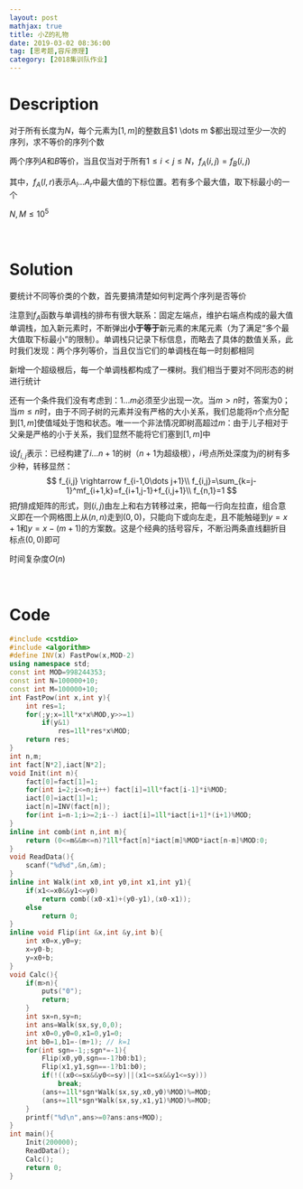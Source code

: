 ```yaml
---
layout: post
mathjax: true
title: 小Z的礼物
date: 2019-03-02 08:36:00
tag: [思考题,容斥原理]
category: [2018集训队作业]
---
```

# Description

对于所有长度为$N$，每个元素为$[1,m]$的整数且$1 \dots m $都出现过至少一次的序列，求不等价的序列个数

两个序列$A$和$B$等价，当且仅当对于所有$1 \le i < j \le N$，$f_A(i,j)=f_B(i,j)$

其中，$f_A(l,r)$表示$A_l \dots A_r$中最大值的下标位置。若有多个最大值，取下标最小的一个

$N,M \le 10^5$



　　
<!-- more -->
# Solution

要统计不同等价类的个数，首先要搞清楚如何判定两个序列是否等价

注意到$f_A$函数与单调栈的排布有很大联系：固定左端点，维护右端点构成的最大值单调栈，加入新元素时，不断弹出**小于等于**新元素的末尾元素（为了满足“多个最大值取下标最小”的限制）。单调栈只记录下标信息，而略去了具体的数值关系，此时我们发现：两个序列等价，当且仅当它们的单调栈在每一时刻都相同

新增一个超级根后，每一个单调栈都构成了一棵树。我们相当于要对不同形态的树进行统计

还有一个条件我们没有考虑到：$1 \dots m$必须至少出现一次。当$m > n$时，答案为$0$；当$m \le n$时，由于不同子树的元素并没有严格的大小关系，我们总能将$n$个点分配到$[1,m]$使值域处于饱和状态。唯一一个非法情况即树高超过$m$：由于儿子相对于父亲是严格的小于关系，我们显然不能将它们塞到$[1,m]$中

设$f_{i,j}$表示：已经构建了$i \dots n+1$的树（$n+1$为超级根），$i$号点所处深度为$j$的树有多少种，转移显然：
$$
f_{i,j} \rightarrow f_{i-1,0\dots j+1}\\
f_{i,j}=\sum_{k=j-1}^mf_{i+1,k}=f_{i+1,j-1}+f_{i,j+1}\\
f_{n,1}=1
$$
把$f$排成矩阵的形式，则$(i,j)$由左上和右方转移过来，把每一行向左拉直，组合意义即在一个网格图上从$(n,n)$走到$(0,0)$，只能向下或向左走，且不能触碰到$y=x+1$和$y=x-(m+1)$的方案数。这是个经典的括号容斥，不断沿两条直线翻折目标点$(0,0)$即可

时间复杂度$O(n)$

　　

# Code

```c++
#include <cstdio>
#include <algorithm>
#define INV(x) FastPow(x,MOD-2)
using namespace std;
const int MOD=998244353;
const int N=100000+10;
const int M=100000+10;
int FastPow(int x,int y){
	int res=1;
	for(;y;x=1ll*x*x%MOD,y>>=1)
		if(y&1)
			res=1ll*res*x%MOD;
	return res;
}
int n,m;
int fact[N*2],iact[N*2];
void Init(int n){
	fact[0]=fact[1]=1;
	for(int i=2;i<=n;i++) fact[i]=1ll*fact[i-1]*i%MOD;
	iact[0]=iact[1]=1;
	iact[n]=INV(fact[n]);
	for(int i=n-1;i>=2;i--) iact[i]=1ll*iact[i+1]*(i+1)%MOD;
}
inline int comb(int n,int m){
	return (0<=m&&m<=n)?1ll*fact[n]*iact[m]%MOD*iact[n-m]%MOD:0;
}
void ReadData(){
	scanf("%d%d",&n,&m);
}
inline int Walk(int x0,int y0,int x1,int y1){
	if(x1<=x0&&y1<=y0)
		return comb((x0-x1)+(y0-y1),(x0-x1));
	else
		return 0;
}
inline void Flip(int &x,int &y,int b){
	int x0=x,y0=y;
	x=y0-b;
	y=x0+b;
}
void Calc(){
	if(m>n){
		puts("0");
		return;
	}
	int sx=n,sy=n;
	int ans=Walk(sx,sy,0,0);
	int x0=0,y0=0,x1=0,y1=0;
	int b0=1,b1=-(m+1); // k=1
	for(int sgn=-1;;sgn*=-1){
		Flip(x0,y0,sgn==-1?b0:b1);
		Flip(x1,y1,sgn==-1?b1:b0);
		if(!((x0<=sx&&y0<=sy)||(x1<=sx&&y1<=sy)))
			break;
		(ans+=1ll*sgn*Walk(sx,sy,x0,y0)%MOD)%=MOD;
		(ans+=1ll*sgn*Walk(sx,sy,x1,y1)%MOD)%=MOD;
	}
	printf("%d\n",ans>=0?ans:ans+MOD);
}
int main(){
	Init(200000);
	ReadData();
	Calc();
	return 0;
}
```

